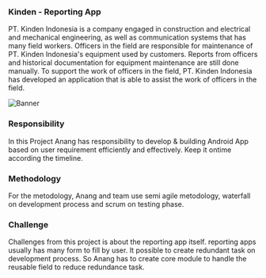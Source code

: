 ### Kinden - Reporting App

PT. Kinden Indonesia is a company engaged in construction and electrical and mechanical engineering, as well as communication systems that has many field workers. Officers in the field are responsible for maintenance of PT. Kinden Indonesia's equipment used by customers. Reports from officers and historical documentation for equipment maintenance are still done manually. To support the work of officers in the field, PT. Kinden Indonesia has developed an application that is able to assist the work of officers in the field.

![Banner](https://github.com/annng/Portofolio/assets/31025016/39eb2e44-ae60-4376-9008-83c476c4c84a)

### Responsibility
In this Project Anang has responsibility to develop & building Android App based on user requirement efficiently and effectively. Keep it ontime according the timeline. 


### Methodology
For the metodology, Anang and team use semi agile metodology, waterfall on development process and scrum on testing phase.

### Challenge
Challenges from this project is about the reporting app itself. reporting apps usually has many form to fill by user. It possible to create redundant task on development process. So Anang has to create core module to handle the reusable field to reduce redundance task.

